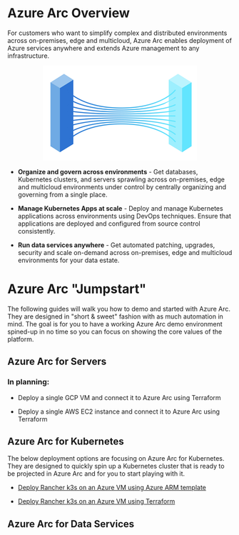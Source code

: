# Azure Arc Overview

For customers who want to simplify complex and distributed environments across on-premises, edge and multicloud, Azure Arc enables deployment of Azure services anywhere and extends Azure management to any infrastructure.

<p align="center"> 
<img src="azure_arc_k8s_jumpstart/img/Azure_Arc.png?style=centerme">
</p>

* **Organize and govern across environments** - Get databases, Kubernetes clusters, and servers sprawling across on-premises, edge and multicloud environments under control by centrally organizing and governing from a single place.

* **Manage Kubernetes Apps at scale** - Deploy and manage Kubernetes applications across environments using DevOps techniques. Ensure that applications are deployed and configured from source control consistently.

* **Run data services anywhere** - Get automated patching, upgrades, security and scale on-demand across on-premises, edge and multicloud environments for your data estate.

# Azure Arc "Jumpstart"

The following guides will walk you how to demo and started with Azure Arc. They are designed in "short & sweet" fashion with as much automation in mind. The goal is for you to have a working Azure Arc demo environment spined-up in no time so you can focus on showing the core values of the platform. 

## Azure Arc for Servers


### In planning:

* Deploy a single GCP VM and connect it to Azure Arc using Terraform

* Deploy a single AWS EC2 instance and connect it to Azure Arc using Terraform

## Azure Arc for Kubernetes

The below deployment options are focusing on Azure Arc for Kubernetes. They are designed to quickly spin up a Kubernetes cluster that is ready to be projected in Azure Arc and for you to start playing with it. 

* [Deploy Rancher k3s on an Azure VM using Azure ARM template](azure_arc_k8s_jumpstart/docs/azure_arm_template.md)

* [Deploy Rancher k3s on an Azure VM using Terraform](azure_arc_k8s_jumpstart/docs/azure_terraform.md)

## Azure Arc for Data Services